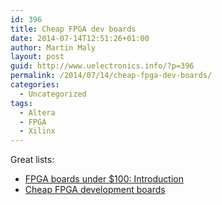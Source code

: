 ```yaml
---
id: 396
title: Cheap FPGA dev boards
date: 2014-07-14T12:51:26+01:00
author: Martin Maly
layout: post
guid: http://www.uelectronics.info/?p=396
permalink: /2014/07/14/cheap-fpga-dev-boards/
categories:
  - Uncategorized
tags:
  - Altera
  - FPGA
  - Xilinx
---
```

Great lists:

  * [FPGA boards under $100: Introduction](http://www.edn.com/electronics-products/electronic-product-reviews/fpga-boards-under--100--hands-on-reviews-collection/4431752/FPGA-boards-under--100--Introduction)
  * [Cheap FPGA development boards](http://www.joelw.id.au/FPGA/CheapFPGADevelopmentBoards)